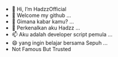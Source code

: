 - 👋 Hi, I’m HadzzOfficial
- 👀 Welcome my github ...
- 🌱 Gimana kabar kamu? ...
- 💞️ Perkenalkan aku Hadzz ...
- 📫 Aku adalah developer script pemula ...
- 😄 yang ingin belajar bersama Sepuh ...
- Not Famous But Trusted


<!---
HadzzOfficial01/HadzzOfficial01 is a ✨ special ✨ repository because its `README.md` (this file) appears on your GitHub profile.
You can click the Preview link to take a look at your changes.
--->
